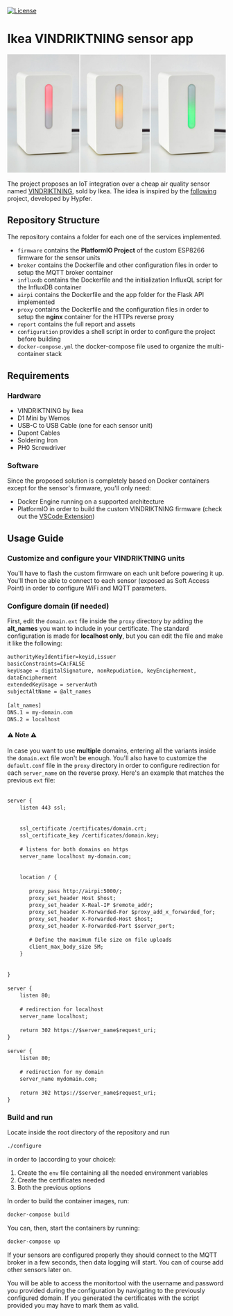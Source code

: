 [![License](http://img.shields.io/:license-mit-blue.svg?style=flat-square)](http://badges.mit-license.org)

# Ikea VINDRIKTNING sensor app

![Vindriktning](report/img/vindriktning.jpeg)

The project proposes an IoT integration over a cheap air quality sensor named [VINDRIKTNING](https://www.ikea.com/it/it/p/vindriktning-sensore-della-qualita-dellaria-80515910/), sold by Ikea. The idea is inspired by the [following](https://github.com/Hypfer/esp8266-vindriktning-particle-sensor) project, developed by Hypfer.

## Repository Structure

The repository contains a folder for each one of the services implemented.

- `firmware` contains the **PlatformIO Project** of the custom ESP8266 firmware for the sensor units
- `broker` contains the Dockerfile and other configuration files in order to setup the MQTT broker container
- `influxdb` contains the Dockerfile and the initialization InfluxQL script for the InfluxDB container
- `airpi` contains the Dockerfile and the app folder for the Flask API implemented
- `proxy` contains the Dockerfile and the configuration files in order to setup the **nginx** container for the HTTPs reverse proxy
- `report` contains the full report and assets
- `configuration` provides a shell script in order to configure the project before building
- `docker-compose.yml` the docker-compose file used to organize the multi-container stack

## Requirements

### Hardware

- VINDRIKTNING by Ikea
- D1 Mini by Wemos
- USB-C to USB Cable (one for each sensor unit)
- Dupont Cables
- Soldering Iron
- PH0 Screwdriver

### Software

Since the proposed solution is completely based on Docker containers except for the sensor's firmware, you'll only need:

- Docker Engine running on a supported architecture
- PlatformIO in order to build the custom VINDRIKTNING firmware (check out the [VSCode Extension](https://platformio.org/install/ide?install=vscode))

## Usage Guide

### Customize and configure your VINDRIKTNING units

You'll have to flash the custom firmware on each unit before powering it up. You'll then be able to connect to each sensor (exposed as Soft Access Point) in order to configure WiFi and MQTT parameters.

### Configure domain (if needed)

First, edit the `domain.ext` file inside the `proxy` directory by adding the **alt_names** you want to include in your certificate. The standard configuration is made for **localhost only**, but you can edit the file and make it like the following:

```
authorityKeyIdentifier=keyid,issuer
basicConstraints=CA:FALSE
keyUsage = digitalSignature, nonRepudiation, keyEncipherment, dataEncipherment
extendedKeyUsage = serverAuth
subjectAltName = @alt_names

[alt_names]
DNS.1 = my-domain.com
DNS.2 = localhost
```

#### ⚠️  Note ⚠️

In case you want to use **multiple** domains, entering all the variants inside the `domain.ext` file won't be enough. You'll also have to customize the `default.conf` file in the `proxy` directory in order to configure redirection for each `server_name` on the reverse proxy. Here's an example that matches the previous `ext` file:

```

server {
	listen 443 ssl;


	ssl_certificate /certificates/domain.crt;
	ssl_certificate_key /certificates/domain.key;

	# listens for both domains on https
	server_name localhost my-domain.com;


	location / {

	   proxy_pass http://airpi:5000/;
	   proxy_set_header Host $host;
	   proxy_set_header X-Real-IP $remote_addr;
	   proxy_set_header X-Forwarded-For $proxy_add_x_forwarded_for;
	   proxy_set_header X-Forwarded-Host $host;
	   proxy_set_header X-Forwarded-Port $server_port;

	   # Define the maximum file size on file uploads
	   client_max_body_size 5M;
	}


}

server {
	listen 80;

	# redirection for localhost
	server_name localhost;

	return 302 https://$server_name$request_uri;
}

server {
	listen 80;

	# redirection for my domain
	server_name mydomain.com;

	return 302 https://$server_name$request_uri;
}

``` 

### Build and run

Locate inside the root directory of the repository and run 

```bash
./configure
```

in order to (according to your choice):

1. Create the `env` file containing all the needed environment variables
2. Create the certificates needed
3. Both the previous options

In order to build the container images, run:

```bash
docker-compose build
```

You can, then, start the containers by running:

```bash
docker-compose up
```

If your sensors are configured properly they should connect to the MQTT broker in a few seconds, then data logging will start. You can of course add other sensors later on.

You will be able to access the monitortool with the username and password you provided during the configuration by navigating to the previously configured domain. If you generated the certificates with the script provided you may have to mark them as valid. 

